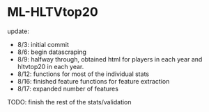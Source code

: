 # ML-HLTVtop20
update:
- 8/3: initial commit
- 8/6: begin datascraping
- 8/9: halfway through, obtained html for players in each year and hltvtop20 in each year.
- 8/12: functions for most of the individual stats
- 8/16: finished feature functions for feature extraction
- 8/17: expanded number of features

TODO: finish the rest of the stats/validation

